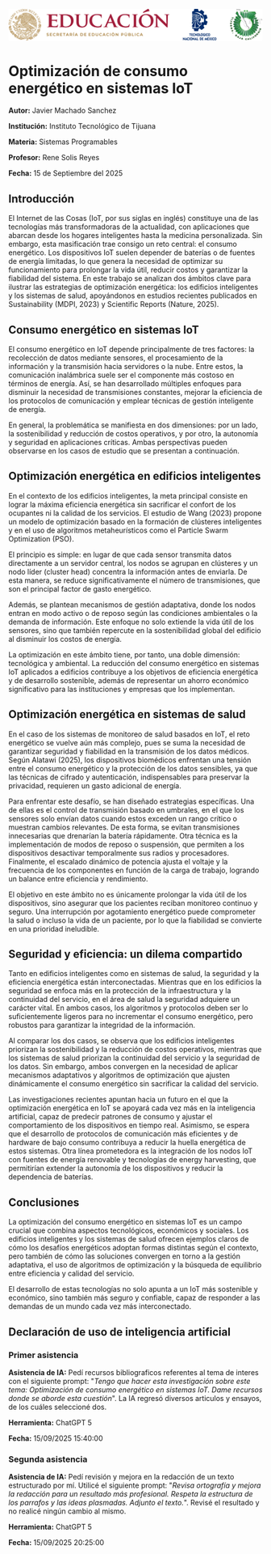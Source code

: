 ![ITT Wallpaper](recursos/wallpaper_itt.png)
# Optimización de consumo energético en sistemas IoT
**Autor:** Javier Machado Sanchez
  
**Institución:** Instituto Tecnológico de Tijuana
  
**Materia:** Sistemas Programables
  
**Profesor:** Rene Solis Reyes
  
**Fecha:** 15 de Septiembre del 2025
## Introducción
El Internet de las Cosas (IoT, por sus siglas en inglés) constituye una de las tecnologías más transformadoras de la actualidad, con aplicaciones que abarcan desde los hogares inteligentes hasta la medicina personalizada. Sin embargo, esta masificación trae consigo un reto central: el consumo energético. Los dispositivos IoT suelen depender de baterías o de fuentes de energía limitadas, lo que genera la necesidad de optimizar su funcionamiento para prolongar la vida útil, reducir costos y garantizar la fiabilidad del sistema. En este trabajo se analizan dos ámbitos clave para ilustrar las estrategias de optimización energética: los edificios inteligentes y los sistemas de salud, apoyándonos en estudios recientes publicados en Sustainability (MDPI, 2023) y Scientific Reports (Nature, 2025).
## Consumo energético en sistemas IoT
El consumo energético en IoT depende principalmente de tres factores: la recolección de datos mediante sensores, el procesamiento de la información y la transmisión hacia servidores o la nube. Entre estos, la comunicación inalámbrica suele ser el componente más costoso en términos de energía. Así, se han desarrollado múltiples enfoques para disminuir la necesidad de transmisiones constantes, mejorar la eficiencia de los protocolos de comunicación y emplear técnicas de gestión inteligente de energía.  
  
En general, la problemática se manifiesta en dos dimensiones: por un lado, la sostenibilidad y reducción de costos operativos, y por otro, la autonomía y seguridad en aplicaciones críticas. Ambas perspectivas pueden observarse en los casos de estudio que se presentan a continuación.
## Optimización energética en edificios inteligentes
En el contexto de los edificios inteligentes, la meta principal consiste en lograr la máxima eficiencia energética sin sacrificar el confort de los ocupantes ni la calidad de los servicios. El estudio de Wang (2023) propone un modelo de optimización basado en la formación de clústeres inteligentes y en el uso de algoritmos metaheurísticos como el Particle Swarm Optimization (PSO).  
  
El principio es simple: en lugar de que cada sensor transmita datos directamente a un servidor central, los nodos se agrupan en clústeres y un nodo líder (cluster head) concentra la información antes de enviarla. De esta manera, se reduce significativamente el número de transmisiones, que son el principal factor de gasto energético.
  
Además, se plantean mecanismos de gestión adaptativa, donde los nodos entran en modo activo o de reposo según las condiciones ambientales o la demanda de información. Este enfoque no solo extiende la vida útil de los sensores, sino que también repercute en la sostenibilidad global del edificio al disminuir los costos de energía.
  
La optimización en este ámbito tiene, por tanto, una doble dimensión: tecnológica y ambiental. La reducción del consumo energético en sistemas IoT aplicados a edificios contribuye a los objetivos de eficiencia energética y de desarrollo sostenible, además de representar un ahorro económico significativo para las instituciones y empresas que los implementan.
## Optimización energética en sistemas de salud
En el caso de los sistemas de monitoreo de salud basados en IoT, el reto energético se vuelve aún más complejo, pues se suma la necesidad de garantizar seguridad y fiabilidad en la transmisión de los datos médicos. Según Alatawi (2025), los dispositivos biomédicos enfrentan una tensión entre el consumo energético y la protección de los datos sensibles, ya que las técnicas de cifrado y autenticación, indispensables para preservar la privacidad, requieren un gasto adicional de energía.
  
Para enfrentar este desafío, se han diseñado estrategias específicas. Una de ellas es el control de transmisión basado en umbrales, en el que los sensores solo envían datos cuando estos exceden un rango crítico o muestran cambios relevantes. De esta forma, se evitan transmisiones innecesarias que drenarían la batería rápidamente. Otra técnica es la implementación de modos de reposo o suspensión, que permiten a los dispositivos desactivar temporalmente sus radios y procesadores. Finalmente, el escalado dinámico de potencia ajusta el voltaje y la frecuencia de los componentes en función de la carga de trabajo, logrando un balance entre eficiencia y rendimiento.
  
El objetivo en este ámbito no es únicamente prolongar la vida útil de los dispositivos, sino asegurar que los pacientes reciban monitoreo continuo y seguro. Una interrupción por agotamiento energético puede comprometer la salud o incluso la vida de un paciente, por lo que la fiabilidad se convierte en una prioridad ineludible.
## Seguridad y eficiencia: un dilema compartido
Tanto en edificios inteligentes como en sistemas de salud, la seguridad y la eficiencia energética están interconectadas. Mientras que en los edificios la seguridad se enfoca más en la protección de la infraestructura y la continuidad del servicio, en el área de salud la seguridad adquiere un carácter vital. En ambos casos, los algoritmos y protocolos deben ser lo suficientemente ligeros para no incrementar el consumo energético, pero robustos para garantizar la integridad de la información.
  
Al comparar los dos casos, se observa que los edificios inteligentes priorizan la sostenibilidad y la reducción de costos operativos, mientras que los sistemas de salud priorizan la continuidad del servicio y la seguridad de los datos. Sin embargo, ambos convergen en la necesidad de aplicar mecanismos adaptativos y algoritmos de optimización que ajusten dinámicamente el consumo energético sin sacrificar la calidad del servicio.
  
Las investigaciones recientes apuntan hacia un futuro en el que la optimización energética en IoT se apoyará cada vez más en la inteligencia artificial, capaz de predecir patrones de consumo y ajustar el comportamiento de los dispositivos en tiempo real. Asimismo, se espera que el desarrollo de protocolos de comunicación más eficientes y de hardware de bajo consumo contribuya a reducir la huella energética de estos sistemas. Otra línea prometedora es la integración de los nodos IoT con fuentes de energía renovable y tecnologías de energy harvesting, que permitirían extender la autonomía de los dispositivos y reducir la dependencia de baterías.
## Conclusiones
La optimización del consumo energético en sistemas IoT es un campo crucial que combina aspectos tecnológicos, económicos y sociales. Los edificios inteligentes y los sistemas de salud ofrecen ejemplos claros de cómo los desafíos energéticos adoptan formas distintas según el contexto, pero también de cómo las soluciones convergen en torno a la gestión adaptativa, el uso de algoritmos de optimización y la búsqueda de equilibrio entre eficiencia y calidad del servicio.
  
El desarrollo de estas tecnologías no solo apunta a un IoT más sostenible y económico, sino también más seguro y confiable, capaz de responder a las demandas de un mundo cada vez más interconectado.
## Declaración de uso de inteligencia artificial
### Primer asistencia
**Asistencia de IA:** Pedí recursos bibliograficos referentes al tema de interes con el siguiente prompt: "*Tengo que hacer esta investigación sobre este tema: Optimización de consumo energético en sistemas IoT. Dame recursos donde se aborde esta cuestión*". La IA regresó diversos articulos y ensayos, de los cuáles seleccioné dos.
  
**Herramienta:** ChatGPT 5
  
**Fecha:** 15/09/2025 15:40:00
### Segunda asistencia
**Asistencia de IA:** Pedí revisión y mejora en la redacción de un texto estructurado por mí. Utilicé el siguiente prompt: "*Revisa ortografía y mejora la redacción para un resultado más profesional. Respeta la estructura de los parrafos y las ideas plasmadas. Adjunto el texto.*". Revisé el resultado y no realicé ningún cambio al mismo.

**Herramienta:** ChatGPT 5
  
**Fecha:** 15/09/2025 20:25:00
